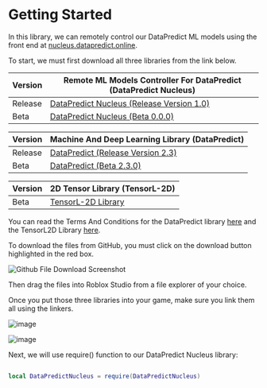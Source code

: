 # Getting Started

In this library, we can remotely control our DataPredict ML models using the front end at [nucleus.datapredict.online](https://nucleus.datapredict.online).

To start, we must first download all three libraries from the link below.

| Version | Remote ML Models Controller For DataPredict (DataPredict Nucleus)                                                                                                                  |
|---------|------------------------------------------------------------------------------------------------------------------------------------------------------------------------------------|
| Release | [DataPredict Nucleus (Release Version 1.0)](https://github.com/AqwamCreates/DataPredict-Nucleus/blob/main/module_scripts/DataPredict%20Nucleus%20-%20Release%20Version%201.0.rbxm) |
| Beta    | [DataPredict Nucleus (Beta 0.0.0)](https://github.com/AqwamCreates/DataPredict-Nucleus/blob/main/module_scripts/DataPredict%20Nucleus.rbxm)                                        |

| Version | Machine And Deep Learning Library (DataPredict)                                                                                                           |
|---------|-----------------------------------------------------------------------------------------------------------------------------------------------------------|
| Release | [DataPredict (Release Version 2.3)](https://github.com/AqwamCreates/DataPredict/blob/main/module_scripts/DataPredict%20-%20Release%20Version%202.3.rbxm)  |
| Beta    | [DataPredict (Beta 2.3.0)](https://github.com/AqwamCreates/DataPredict/blob/main/module_scripts/AqwamMachineAndDeepLearningLibrary.rbxm)                  |

| Version | 2D Tensor Library (TensorL-2D)                                                               |
|---------|----------------------------------------------------------------------------------------------|
| Beta    | [TensorL-2D Library](https://github.com/AqwamCreates/TensorL-2D/blob/main/src/TensorL2D.lua) |

You can read the Terms And Conditions for the DataPredict library [here](https://github.com/AqwamCreates/DataPredict/blob/main/docs/TermsAndConditions.md) and the TensorL2D Library [here](https://github.com/AqwamCreates/TensorL-2D/blob/main/docs/TermsAndConditions.md).

To download the files from GitHub, you must click on the download button highlighted in the red box.

![Github File Download Screenshot](https://github.com/AqwamCreates/DataPredict/assets/67371914/b921d568-81b9-4f47-8a96-e0ab0316a4fe)

Then drag the files into Roblox Studio from a file explorer of your choice.

Once you put those three libraries into your game, make sure you link them all using the linkers.

![image](https://github.com/user-attachments/assets/f487abe2-2919-404b-b4bb-b3b56369c8e1)

![image](https://github.com/user-attachments/assets/800beed0-6eb7-4304-8fb4-5cf853448efe)

Next, we will use require() function to our DataPredict Nucleus library:

```lua

local DataPredictNucleus = require(DataPredictNucleus)

```
